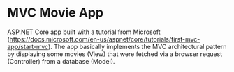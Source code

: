 # MVC Movie App
ASP.NET Core app built with a tutorial from Microsoft (https://docs.microsoft.com/en-us/aspnet/core/tutorials/first-mvc-app/start-mvc). The app basically implements the MVC architectural pattern by displaying some movies (View) that were fetched via a browser request (Controller) from a database (Model).
